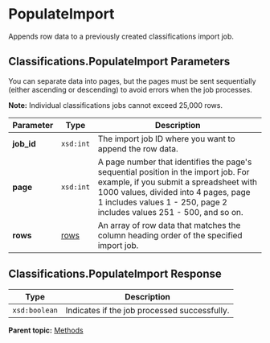 # PopulateImport

Appends row data to a previously created classifications import job.

## Classifications.PopulateImport Parameters

You can separate data into pages, but the pages must be sent sequentially \(either ascending or descending\) to avoid errors when the job processes.

**Note:** Individual classifications jobs cannot exceed 25,000 rows.

|Parameter|Type|Description|
|---------|----|-----------|
|**job\_id** |`xsd:int` | The import job ID where you want to append the row data. |
|**page** |`xsd:int` | A page number that identifies the page's sequential position in the import job. For example, if you submit a spreadsheet with 1000 values, divided into 4 pages, page 1 includes values 1 - 250, page 2 includes values 251 - 500, and so on. |
|**rows** |[rows](../data_types/r_rows.md#) | An array of row data that matches the column heading order of the specified import job. |

## Classifications.PopulateImport Response

|Type|Description|
|----|-----------|
|`xsd:boolean` | Indicates if the job processed successfully. |

**Parent topic:** [Methods](../methods/classifications_methods.md)


